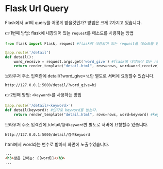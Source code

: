 # Flask Url Query
Flask에서 url의 query를 어떻게 받을것인가?
방법은 크게 2가지고 있습니다.

👉1번째 방법: flask에 내장되어 있는 `request`를 메소드를 사용하는 방법
```python
from flask import Flask, request #flask에 내장되어 있는 request를 메소드를 받아온다.

@app.route('/detail')
def detail():
	word_receive = request.args.get('word_give') #flask에 내장되어 있는 request를 메소드를 사용하는 방법
	return render_template("detail.html", rows=rows, word=word_receive) #detail.html에 word_receive를 word에 담아 보내주는 상황
```
브라우저 주소 입력란에 detail/?word_give=`hi`만 별도로 서버에 요청할수 있습니다. 
```
http://127.0.0.1:5000/detail/?word_give=hi
```

👉2번째 방법: `<keyword>`를 사용하는 방법
```python
@app.route('/detail/<keyword>')
def detail(keyword): #인자로 keyword를 받는다.
	return render_template("detail.html", rows=rows, word=keyword) #keyword를 word에 담아 보내주는 상황
```
브라우저 주소 입력란에 /detail/`검색keyword`만 별도로 서버에 요청할수 있습니다. 
```
http://127.0.0.1:5000/detail/검색keyword
```
html에서 word라는 변수로 받아서 화면에 노출수있습니다.
```html
...
<h3>받은 단어는: {{word}}</h3>
...
```